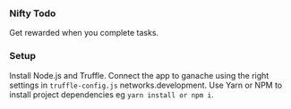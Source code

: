### Nifty Todo
Get rewarded when you complete tasks.

### Setup
Install Node.js and Truffle. Connect the app to ganache using the right settings in  `truffle-config.js` networks.development. 
Use Yarn or NPM to install project dependencies eg `yarn install or npm i`.

